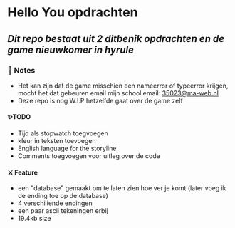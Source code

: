 # Hello You opdrachten
## _Dit repo bestaat uit 2 ditbenik opdrachten en de game nieuwkomer in hyrule_


### 📝 Notes
- Het kan zijn dat de game misschien een nameerror of typeerror krijgen, mocht het dat gebeuren email mijn school email: 35023@ma-web.nl
- Deze repo is nog W.I.P hetzelfde gaat over de game zelf
#### ✨TODO
- Tijd als stopwatch toegvoegen
- kleur in teksten toevoegen
- English language for the storyline
- Comments toegvoegen voor uitleg over de code
#### ⚔️ Feature
- een "database" gemaakt om te laten zien hoe ver je komt (later voeg ik de ending toe op de database)
- 4 verschiliende endingen
- een paar ascii tekeningen erbij
- 19.4kb size
